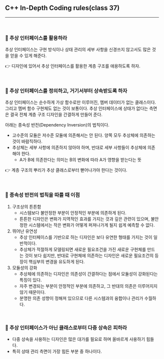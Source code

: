 ## C++ In-Depth Coding rules(class 37)

***

<br>

### :pushpin: 추상 인터페이스를 활용하라

추상 인터페이스는 구현 방식이나 상태 관리의 세부 사항을 신경쓰지 않고서도 많은 것을 얻을 수 있게 해준다.

:point_right: 디자인에 있어서 추상 인터페이스를 활용한 계층 구조를 애용하도록 하자.

<br>

### :pushpin: 추상 인터페이스를 정의하고, 거기서부터 상속받도록 하자

추상 인터페이스는 순수하게 가상 함수로만 이루어진, 멤버 데이터가 없는 클래스이다. 그리고 멤버 함수 구현체도 없는 것이 보통이다. 추상 인터페이스에 상태가 없다는 측면은 결국 전체 계층 구조 디자인을 간결하게 만들어 준다.

아래는 종속성 반전(Dependency Inversion)의 법칙이다.

- 고수준의 모듈은 저수준 모듈에 의존해서는 안 된다. 양쪽 모두 추상체에 의존하는 것이 바람직하다.
- 추상체는 세부 사항에 의존하지 않아야 하며, 반대로 세부 사항들이 추상체에 의존해야 한다.
  - A가 B에 의존한다는 의미는 B의 변화에 따라 A가 영향을 받는다는 뜻

:point_right: 계층 구조의 뿌리가 추상 클래스로부터 뻗어나가야 한다는 것이다.

<br>



### :pushpin: 종속성 반전의 법칙을 따를 때 이점

1. 구조상의 튼튼함
   - 시스템보다 불안정한 부분이 안정적인 부분에 의존하게 된다. 
   - 튼튼한 디자인은 변화가 지역적인 효과를 가지는 것과 깊은 관련이 있으며, 불안정한 시스템에서는 작은 변화가 어떻게 퍼져나가게 될지 쉽게 예측할 수 없다.
2. 뛰어난 유연성
   - 추상 인터페이스를 기반으로 하는 디자인은 보다 유연한 형태를 가지는 것이 일반적이다.
   - 추상체가 적절하게 모델링되면 새로운 필요조건을 가진 새로운 구현체를 만드는 것이 보다 쉽지만, 반대로 구현체에 의존하는 디자인은 새로운 필요조건의 등장이 핵심부의 변경을 유도하게 된다.
3. 모듈성의 강화
   - 추상체에 의존하는 디자인은 의존성이 간결하다는 점에서 모듈성이 강화된다는 특징이 있다.
   - 자주 변경되는 부분이 안정적인 부분에 의존하고, 그 반대의 의존은 이루어지지 않기 때문이다.
   - 분명한 의존 성향이 정해져 있으므로 다른 시스템과의 융합이나 관리가 수월하다.

<br>



### :pushpin: 추상 인터페이스가 아닌 클래스로부터 다중 상속은 피하라

- 다중 상속을 사용하는 디자인은 많은 대가를 필요로 하며 올바르게 사용하기 힘들다.
- 특히 상태 관리 측면이 가장 힘든 부분 중 하나이다.